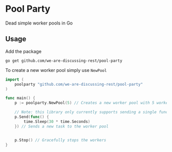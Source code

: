 # Pool Party
Dead simple worker pools in Go

## Usage
Add the package
```shell
go get github.com/we-are-discussing-rest/pool-party
```
To create a new worker pool simply use `NewPool`

```go
import (
    poolparty "github.com/we-are-discussing-rest/pool-party"
)

func main() {
    p := poolparty.NewPool(5) // Creates a new worker pool with 5 workers

    // Note: this library only currently supports sending a single function with no params
    p.Send(func() {
        time.Sleep(30 * time.Seconds)
    }) // Sends a new task to the worker pool 


    p.Stop() // Gracefully stops the workers 
}
```

